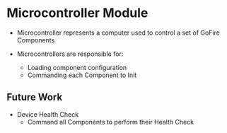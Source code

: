 # Microcontroller Module
  - Microcontroller represents a computer used to control a set of GoFire Components
  
  - Microcontrollers are responsible for:
    - Loading component configuration
    - Commanding each Component to Init

  ## Future Work

  - Device Health Check
    - Command all Components to perform their Health Check 